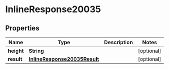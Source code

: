 
# InlineResponse20035

## Properties
Name | Type | Description | Notes
------------ | ------------- | ------------- | -------------
**height** | **String** |  |  [optional]
**result** | [**InlineResponse20035Result**](InlineResponse20035Result.md) |  |  [optional]



